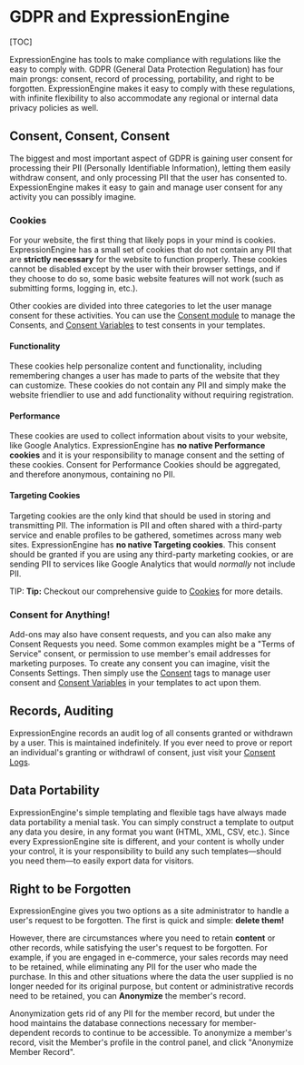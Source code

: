 <!--
    This source file is part of the open source project
    ExpressionEngine User Guide (https://github.com/ExpressionEngine/ExpressionEngine-User-Guide)

    @link      https://expressionengine.com/
    @copyright Copyright (c) 2003-2019, EllisLab Corp. (https://ellislab.com)
    @license   https://expressionengine.com/license Licensed under Apache License, Version 2.0
-->

# GDPR and ExpressionEngine

[TOC]

ExpressionEngine has tools to make compliance with regulations like the easy to comply with. GDPR (General Data Protection Regulation) has four main prongs: consent, record of processing, portability, and right to be forgotten. ExpressionEngine makes it easy to comply with these regulations, with infinite flexibility to also accommodate any regional or internal data privacy policies as well.

## Consent, Consent, Consent

The biggest and most important aspect of GDPR is gaining user consent for processing their PII (Personally Identifiable Information), letting them easily withdraw consent, and only processing PII that the user has consented to. ExpessionEngine makes it easy to gain and manage user consent for any activity you can possibly imagine.

### Cookies

For your website, the first thing that likely pops in your mind is cookies. ExpressionEngine has a small set of cookies that do not contain any PII that are **strictly necessary** for the website to function properly. These cookies cannot be disabled except by the user with their browser settings, and if they choose to do so, some basic website features will not work (such as submitting forms, logging in, etc.).

Other cookies are divided into three categories to let the user manage consent for these activities. You can use the [Consent module](add-ons/consent.md) to manage the Consents, and [Consent Variables](templates/globals/consent.md) to test consents in your templates.

#### Functionality

These cookies help personalize content and functionality, including remembering changes a user has made to parts of the website that they can customize. These cookies do not contain any PII and simply make the website friendlier to use and add functionality without requiring registration.

#### Performance

These cookies are used to collect information about visits to your website, like Google Analytics. ExpressionEngine has **no native Performance cookies** and it is your responsibility to manage consent and the setting of these cookies. Consent for Performance Cookies should be aggregated, and therefore anonymous, containing no PII.

#### Targeting Cookies

Targeting cookies are the only kind that should be used in storing and transmitting PII. The information is PII and often shared with a third-party service and enable profiles to be gathered, sometimes across many web sites. ExpressionEngine has **no native Targeting cookies**. This consent should be granted if you are using any third-party marketing cookies, or are sending PII to services like Google Analytics that would _normally_ not include PII.

TIP: **Tip:** Checkout our comprehensive guide to [Cookies](general/cookies.md) for more details.

### Consent for Anything!

Add-ons may also have consent requests, and you can also make any Consent Requests you need. Some common examples might be a "Terms of Service" consent, or permission to use member's email addresses for marketing purposes. To create any consent you can imagine, visit the Consents Settings. Then simply use the [Consent](add-ons/consent.md) tags to manage user consent and [Consent Variables](templates/globals/consent.md) in your templates to act upon them.

## Records, Auditing

ExpressionEngine records an audit log of all consents granted or withdrawn by a user. This is maintained indefinitely. If you ever need to prove or report an individual's granting or withdrawl of consent, just visit your [Consent Logs](control-panel/system-logs.md#consent-logs).

## Data Portability

ExpressionEngine's simple templating and flexible tags have always made data portability a menial task. You can simply construct a template to output any data you desire, in any format you want (HTML, XML, CSV, etc.). Since every ExpressionEngine site is different, and your content is wholly under your control, it is your responsibility to build any such templates—should you need them—to easily export data for visitors.

## Right to be Forgotten

ExpressionEngine gives you two options as a site administrator to handle a user's request to be forgotten. The first is quick and simple: **delete them!**

However, there are circumstances where you need to retain **content** or other records, while satisfying the user's request to be forgotten. For example, if you are engaged in e-commerce, your sales records may need to be retained, while eliminating any PII for the user who made the purchase. In this and other situations where the data the user supplied is no longer needed for its original purpose, but content or administrative records need to be retained, you can **Anonymize** the member's record.

Anonymization gets rid of any PII for the member record, but under the hood maintains the database connections necessary for member-dependent records to continue to be accessible. To anonymize a member's record, visit the Member's profile in the control panel, and click "Anonymize Member Record".
